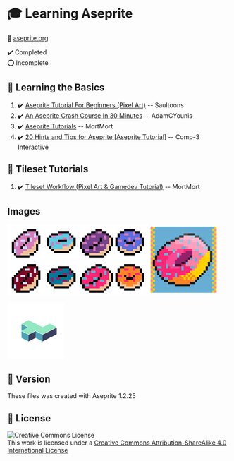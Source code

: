 # :mortar_board: Learning Aseprite

:link: [aseprite.org](https://www.aseprite.org/)

:heavy_check_mark: Completed  
:o: Incomplete

## :beginner: Learning the Basics

1. :heavy_check_mark: [Aseprite Tutorial For Beginners (Pixel Art)](https://www.youtube.com/watch?v=tFsETEP01k8) -- Saultoons
2. :heavy_check_mark: [An Aseprite Crash Course In 30 Minutes](https://www.youtube.com/watch?v=59Y6OTzNrhk) -- AdamCYounis
3. :heavy_check_mark: [Aseprite Tutorials](https://www.youtube.com/playlist?list=PLR3Ra9cf8aV2Zl8LIqT93rsgnpkSvmevk) -- MortMort
4. :heavy_check_mark: [20 Hints and Tips for Aseprite [Aseprite Tutorial]](https://www.youtube.com/watch?v=va-sxKT4-qU) -- Comp-3 Interactive

## :beginner: Tileset Tutorials

1. :heavy_check_mark: [Tileset Workflow (Pixel Art & Gamedev Tutorial)](https://www.youtube.com/watch?v=btnH0x7_1g8) -- MortMort

## Images

![Donut Tutorial](images/donut-tutorial.png)

![Isometric Tile Example](images/Isometric.png)

## :memo: Version

These files was created with Aseprite 1.2.25

## :page_with_curl: License

![Creative Commons License](https://i.creativecommons.org/l/by-sa/4.0/88x31.png)  
This work is licensed under a [Creative Commons Attribution-ShareAlike 4.0 International License](http://creativecommons.org/licenses/by-sa/4.0/)
